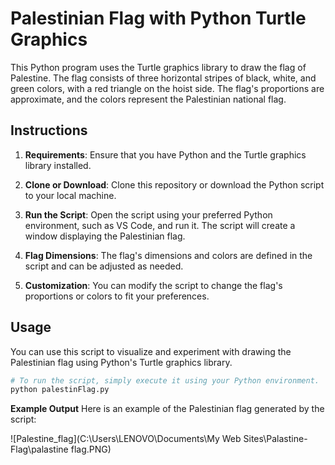 # Palestinian Flag with Python Turtle Graphics

This Python program uses the Turtle graphics library to draw the flag of Palestine. The flag consists of three horizontal stripes of black, white, and green colors, with a red triangle on the hoist side. The flag's proportions are approximate, and the colors represent the Palestinian national flag.

## Instructions

1. **Requirements**: Ensure that you have Python and the Turtle graphics library installed.

2. **Clone or Download**: Clone this repository or download the Python script to your local machine.

3. **Run the Script**: Open the script using your preferred Python environment, such as VS Code, and run it. The script will create a window displaying the Palestinian flag.

4. **Flag Dimensions**: The flag's dimensions and colors are defined in the script and can be adjusted as needed.

5. **Customization**: You can modify the script to change the flag's proportions or colors to fit your preferences.

## Usage

You can use this script to visualize and experiment with drawing the Palestinian flag using Python's Turtle graphics library.

```python
# To run the script, simply execute it using your Python environment.
python palestinFlag.py
```
**Example Output**
Here is an example of the Palestinian flag generated by the script:

![Palestine_flag](C:\Users\LENOVO\Documents\My Web Sites\Palastine-Flag\palastine flag.PNG)
